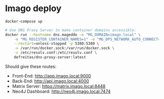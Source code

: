# Imago deploy

```bash
docker-compose up

# Use DNS Proxy Server to make container domains accessible:
docker run --hostname dns.mageddo -e "MG_DOMAIN=imago.local" \
    -e "MG_REGISTER_CONTAINER_NAMES=1" -e "MG_DPS_NETWORK_AUTO_CONNECT=1"\
    --restart=unless-stopped -p 5380:5380 \
    -v /var/run/docker.sock:/var/run/docker.sock \
    -v /etc/resolv.conf:/etc/resolv.conf \
    defreitas/dns-proxy-server:latest
```

Should give these routes:
- Front-End: http://app.imago.local:9000
- Back-End: http://api.imago.local:4000
- Matrix Server: https://matrix.imago.local:8448
- Neo4J Dashboard: http://neo4j.imago.local:7474

